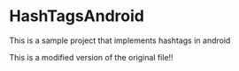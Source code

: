 # HashTagsAndroid
This is a sample project that implements hashtags in android

This is a modified version of the original file!!
